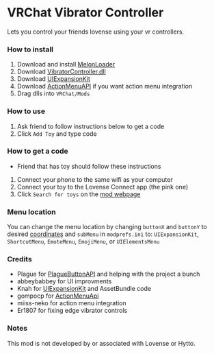 # VRChat Vibrator Controller

Lets you control your friends lovense using your vr controllers.

### How to install
1. Download and install [MelonLoader](https://melonwiki.xyz/#/README)
2. Download [VibratorController.dll](https://github.com/markviews/VRChatVibratorController/releases)
3. Download [UIExpansionKit](https://github.com/knah/VRCMods)
4. Download [ActionMenuAPI](https://github.com/gompocp/ActionMenuApi/releases) if you want action menu integration
5. Drag dlls into `VRChat/Mods`

### How to use
1. Ask friend to follow instructions below to get a code
2. Click `Add Toy` and type code

### How to get a code
* Friend that has toy should follow these instructions
1. Connect your phone to the same wifi as your computer
2. Connect your toy to the Lovense Connect app (the pink one)
3. Click `Search for toys` on the [mod webpage](https://remote.markstuff.net/)

### Menu location
You can change the menu location by changing `buttonX` and `buttonY` to desired [coordinates](https://i.ibb.co/bFWzzq8/Coordinates-1.png) and `subMenu` in `modprefs.ini` to:
`UIExpansionKit`, `ShortcutMenu`, `EmoteMenu`, `EmojiMenu`, or `UIElementsMenu`

### Credits
* Plague for [PlagueButtonAPI](https://github.com/PlagueVRC/PlagueButtonAPI) and helping with the project a bunch
* abbeybabbey for UI improvments
* Knah for [UIExpansionKit](https://github.com/knah/VRCMods) and AssetBundle code
* gompocp for [ActionMenuApi](https://github.com/gompocp/ActionMenuApi)
* miiss-neko for action menu integration
* Er1807 for fixing edge vibrator controls

### Notes
This mod is not developed by or associated with Lovense or Hytto.
